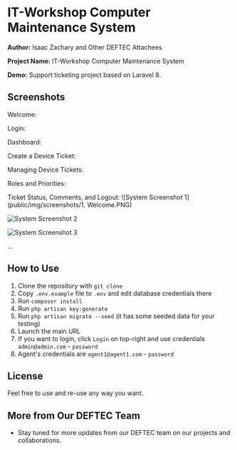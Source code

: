 # IT-Workshop Computer Maintenance System

**Author:** Isaac Zachary and Other DEFTEC Attachees

**Project Name:** IT-Workshop Computer Maintenance System

**Demo:** Support ticketing project based on Laravel 8.

## Screenshots


Welcome:

Login:

Dashboard:

Create a Device Ticket:

Managing Device Tickets:

Roles and Priorities:

Ticket Status, Comments, and Logout:
![System Screenshot 1](public/img/screenshots/1. Welcome.PNG)

![System Screenshot 2](path/to/your/screenshot2.png)

![System Screenshot 3](path/to/your/screenshot3.png)

...

## How to Use

1. Clone the repository with `git clone`
2. Copy `.env.example` file to `.env` and edit database credentials there
3. Run `composer install`
4. Run `php artisan key:generate`
5. Run `php artisan migrate --seed` (it has some seeded data for your testing)
6. Launch the main URL
7. If you want to login, click `Login` on top-right and use credentials `admin@admin.com` - `password`
8. Agent's credentials are `agent1@agent1.com` - `password`

## License

Feel free to use and re-use any way you want.

## More from Our DEFTEC Team

- Stay tuned for more updates from our DEFTEC team on our projects and collaborations.

